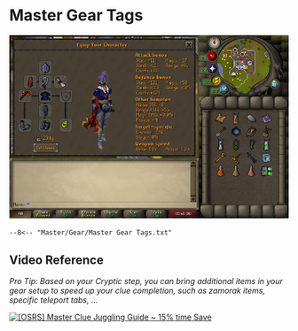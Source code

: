# Master Gear Tags

![Master Gear](../images/Master%20Gear.png)

``` title=""
--8<-- "Master/Gear/Master Gear Tags.txt"
```

## Video Reference
*Pro Tip: Based on your Cryptic step, you can bring additional items in your gear setup to speed up your clue completion, such as zamorak items, specific teleport tabs, ...*

[![[OSRS] Master Clue Juggling Guide ~ 15% time Save
](https://img.youtube.com/vi/HwnjCT3xF4k/0.jpg)](https://www.youtube.com/watch?v=HwnjCT3xF4k)